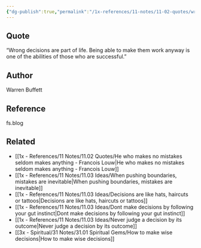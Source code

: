 ```yaml
---
{"dg-publish":true,"permalink":"/1x-references/11-notes/11-02-quotes/wrong-decisions-are-part-of-life-being-able-to-make-them-work-anyway-is-one-of-the-abilities-of-those-who-are-successful-warren-buffet/","title":"Wrong decisions are part of life. Being able to make them work anyway is one of the abilities of those who are successful - Warren Buffet","created":"2024-04-09T07:52:24.188+03:00","updated":"2024-04-09T07:52:24.188+03:00"}
---
```



## Quote
“Wrong decisions are part of life. Being able to make them work anyway is one of the abilities of those who are successful.”

## Author
Warren Buffett

## Reference
fs.blog

## Related
- [[1x - References/11 Notes/11.02 Quotes/He who makes no mistakes seldom makes anything - Francois Louw\|He who makes no mistakes seldom makes anything - Francois Louw]]
- [[1x - References/11 Notes/11.03 Ideas/When pushing boundaries, mistakes are inevitable\|When pushing boundaries, mistakes are inevitable]]
- [[1x - References/11 Notes/11.03 Ideas/Decisions are like hats, haircuts or tattoos\|Decisions are like hats, haircuts or tattoos]]
- [[1x - References/11 Notes/11.03 Ideas/Dont make decisions by following your gut instinct\|Dont make decisions by following your gut instinct]]
- [[1x - References/11 Notes/11.03 Ideas/Never judge a decision by its outcome\|Never judge a decision by its outcome]]
- [[3x - Spiritual/31 Notes/31.01 Spiritual Gems/How to make wise decisions\|How to make wise decisions]]